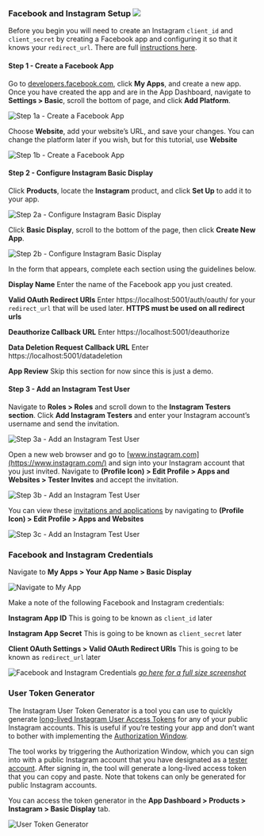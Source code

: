 ### Facebook and Instagram Setup ![](../docs/instagram-logo.png)

Before you begin you will need to create an Instagram  `client_id` and `client_secret` by creating a Facebook app and configuring it so that it knows your `redirect_url`. There are full [instructions here](https://developers.facebook.com/docs/instagram-basic-display-api/getting-started).

#### Step 1 - Create a Facebook App

Go to [developers.facebook.com](https://developers.facebook.com), click **My Apps**, and create a new app. Once you have created the app and are in the App Dashboard, navigate to **Settings > Basic**, scroll the bottom of page, and click **Add Platform**.

![Step 1a - Create a Facebook App](https://i.imgur.com/kgnGHkv.png)

Choose **Website**, add your website’s URL, and save your changes. You can change the platform later if you wish, but for this tutorial, use **Website**

![Step 1b - Create a Facebook App](https://i.imgur.com/1BFpWpQ.png)

#### Step 2 - Configure Instagram Basic Display

Click **Products**, locate the **Instagram** product, and click **Set Up** to add it to your app.

![Step 2a - Configure Instagram Basic Display](https://i.imgur.com/6sK3tkC.png)

Click **Basic Display**, scroll to the bottom of the page, then click **Create New App**.

![Step 2b - Configure Instagram Basic Display](https://i.imgur.com/Nq6V25f.png)

In the form that appears, complete each section using the guidelines below.

**Display Name**
Enter the name of the Facebook app you just created.

**Valid OAuth Redirect URIs**
Enter https://localhost:5001/auth/oauth/ for your `redirect_url` that will be used later. **HTTPS must be used on all redirect urls**

**Deauthorize Callback URL**
Enter https://localhost:5001/deauthorize

**Data Deletion Request Callback URL**
Enter https://localhost:5001/datadeletion

**App Review**
Skip this section for now since this is just a demo.

#### Step 3 - Add an Instagram Test User

Navigate to **Roles > Roles** and scroll down to the **Instagram Testers section**. Click **Add Instagram Testers** and enter your Instagram account’s username and send the invitation.

![Step 3a - Add an Instagram Test User](https://i.imgur.com/UWPx2NK.png)

Open a new web browser and go to [www.instagram.com](https://www.instagram.com/) and sign into your Instagram account that you just invited. Navigate to **(Profile Icon) > Edit Profile > Apps and Websites > Tester Invites** and accept the invitation.

![Step 3b - Add an Instagram Test User](https://i.imgur.com/Z25fBaq.png)

You can view these [invitations and applications](https://www.instagram.com/accounts/manage_access/) by navigating to **(Profile Icon) > Edit Profile > Apps and Websites**

![Step 3c - Add an Instagram Test User](https://i.imgur.com/oFqXPEG.png)

### Facebook and Instagram Credentials

Navigate to **My Apps > Your App Name > Basic Display**

![Navigate to My App](https://i.imgur.com/YoI2Wrm.png)

Make a note of the following Facebook and Instagram credentials:

**Instagram App ID**
This is going to be known as `client_id` later

**Instagram App Secret**
This is going to be known as `client_secret` later

**Client OAuth Settings > Valid OAuth Redirect URIs**
This is going to be known as `redirect_url` later

![Facebook and Instagram Credentials](https://i.imgur.com/k5H2JSN.png) *[go here for a full size screenshot](https://i.imgur.com/bSHOS5p.png)*

### User Token Generator

The Instagram User Token Generator is a tool you can use to quickly generate [long-lived Instagram User Access Tokens](https://developers.facebook.com/docs/instagram-basic-display-api/overview#instagram-user-access-tokens) for any of your public Instagram accounts. This is useful if you’re testing your app and don’t want to bother with implementing the [Authorization Window](https://developers.facebook.com/docs/instagram-basic-display-api/overview#authorization-window).

The tool works by triggering the Authorization Window, which you can sign into with a public Instagram account that you have designated as a [tester account](https://developers.facebook.com/docs/instagram-basic-display-api/overview#instagram-testers). After signing in, the tool will generate a long-lived access token that you can copy and paste. Note that tokens can only be generated for public Instagram accounts.

You can access the token generator in the **App Dashboard > Products > Instagram > Basic Display** tab.

![User Token Generator](https://i.imgur.com/ToqSQr7.png)

